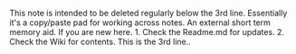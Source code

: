 This note is intended to be deleted regularly below the 3rd line. Essentially it's a copy/paste pad for working across notes. An external short term memory aid.
If you are new here. 1. Check the Readme.md for updates. 2. Check the Wiki for contents.
This is the 3rd line..


